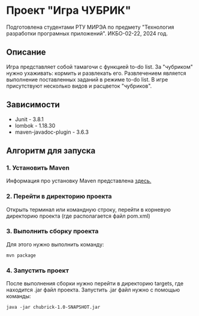 # Проект "Игра ЧУБРИК"
Подготовлена студентами РТУ МИРЭА по предмету "Технология разработки програмных приложений".
ИКБО-02-22, 2024 год.

## Описание
Игра представляет собой тамагочи с функцией to-do list. За "чубриком" нужно ухаживать: кормить и развлекать его. Развлечением является выполнение поставленных заданий в режиме to-do list. В игре присутствуют несколько видов и расцветок "чубриков". 

## Зависимости
- Junit - 3.8.1
- lombok - 1.18.30
- maven-javadoc-plugin - 3.6.3

## Алгоритм для запуска
### 1. Установить Maven
Информация про установку Maven представлена [здесь.](https://maven.apache.org/)
### 2. Перейти в директорию проекта
Открыть терминал или командную строку, перейти в корневую директорию проекта (где располагается файл pom.xml)
### 3. Выполнить сборку проекта
Для этого нужно выполнить команду:
```
mvn package
```
### 4. Запустить проект
После выполнения сборки нужно перейти в директорию targets, где находится .jar файл проекта. Запустить .jar файл нужно с помощью команды:
```
java -jar chubrick-1.0-SNAPSHOT.jar
```
